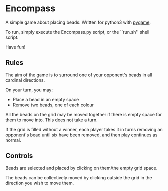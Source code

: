 # Encompass
A simple game about placing beads. Written for python3 with [pygame](https://www.pygame.org/news).

To run, simply execute the Encompass.py script, or the ``run.sh'' shell script.

Have fun!

## Rules

The aim of the game is to surround one of your opponent's beads in all cardinal directions.

On your turn, you may:
- Place a bead in an empty space
- Remove two beads, one of each colour

All the beads on the grid may be moved together if there is empty space for them to move into. This does not take a turn.

If the grid is filled without a winner, each player takes it in turns removing an opponent's bead until six have been removed, and then play continues as normal.

## Controls

Beads are selected and placed by clicking on them/the empty grid space.

The beads can be collectively moved by clicking outside the grid in the direction you wish to move them.
